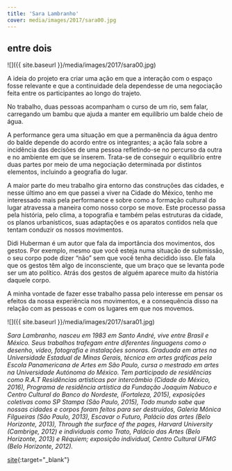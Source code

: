 ```yaml
---
title: 'Sara Lambranho'
cover: media/images/2017/sara00.jpg
---
```

## entre dois

![]({{ site.baseurl }}/media/images/2017/sara00.jpg)

A ideia do projeto era criar uma ação em que a interação com o espaço fosse relevante e que a continuidade dela dependesse de uma negociação feita entre os participantes ao longo do trajeto.

No trabalho, duas pessoas acompanham o curso de um rio, sem falar, carregando um bambu que ajuda a manter em equilíbrio um balde cheio de água.

A performance gera uma situação em que a permanência da água dentro do balde depende do acordo entre os integrantes; a ação fala sobre a incidência das decisões de uma pessoa refletindo-se no percurso da outra e no ambiente em que se inserem. Trata-se de conseguir o equilíbrio entre duas partes por meio de uma negociação determinada por distintos elementos, incluindo a geografia do lugar.

A maior parte do meu trabalho gira entorno das construções das cidades, e nesse último ano em que passei a viver na Cidade do México, tenho me interessado mais pela performance e sobre como a formação cultural do lugar atravessa a maneira como nosso corpo se move. Este processo passa pela história, pelo clima, a topografia e também pelas estruturas da cidade, os planos urbanísticos, suas adaptações e os aparatos contidos nela que tentam conduzir os nossos movimentos.

Didi Huberman é um autor que fala da importância dos movimentos, dos gestos. Por exemplo, mesmo que você esteja numa situação de submissão, o seu corpo pode dizer “não” sem que você tenha decidido isso. Ele fala que os gestos têm algo de inconsciente, que um braço que se levanta pode ser um ato político. Atrás dos gestos de alguém aparece muito da história daquele corpo.

A minha vontade de fazer esse trabalho passa pelo interesse em pensar os efeitos da nossa experiência nos movimentos, e a consequência disso na relação com as pessoas e com os lugares em que nos movemos.

![]({{ site.baseurl }}/media/images/2017/sara01.jpg)

*Sara Lambranho, nasceu em 1983 em Santo André, vive entre Brasil e México. Seus trabalhos trafegam entre diferentes linguagens como o desenho, vídeo, fotografia e instalações sonoras. Graduada em artes na Universidade Estadual de Minas Gerais, técnica em artes gráficas pela Escola Panamericana de Artes em São Paulo, cursa o mestrado em artes na Universidade Autónoma do México. Tem participado de residências como R.A.T Residências artísticas por intercâmbio (Cidade do México, 2016), Programa de residência artística da Fundação Joaquim Nabuco e Centro Cultural do Banco do Nordeste, (Fortaleza, 2015), exposições coletivas como SP Stampa (São Paulo, 2015), Todo mundo sabe que nossas cidades e corpos foram feitos para ser destruídos, Galeria Mônica Filgueiras (São Paulo, 2013), Escavar o Futuro, Palácio das artes (Belo Horizonte, 2013), Through the surface of the pages, Harvard University (Cambrige, 2012) e individuais como Trato, Palácio das Artes (Belo Horizonte, 2013) e Réquiem; exposição individual, Centro Cultural UFMG (Belo Horizonte, 2012).*

[site](https://cargocollective.com/saralambranho){:target="_blank"}
